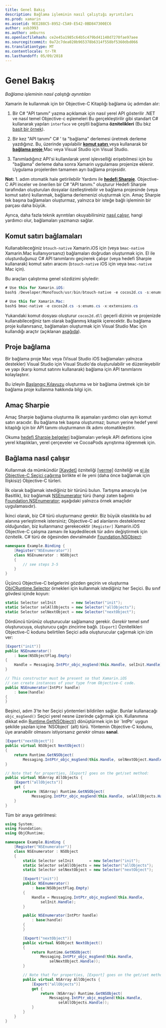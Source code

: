 ```yaml
---
title: Genel Bakış
description: Bağlama işleminin nasıl çalıştığı ayrıntıları
ms.prod: xamarin
ms.assetid: 9EE288C5-8952-C5A9-E542-0BD847300EC6
author: asb3993
ms.author: amburns
ms.openlocfilehash: ce2e45a1985c64b5c479bd41140d7270fae97aee
ms.sourcegitcommit: 0a72c7dea020b965378b6314f558bf5360dbd066
ms.translationtype: MT
ms.contentlocale: tr-TR
ms.lasthandoff: 05/09/2018
---
```

# <a name="overview"></a>Genel Bakış

_Bağlama işleminin nasıl çalıştığı ayrıntıları_

Xamarin ile kullanmak için bir Objective-C Kitaplığı bağlama üç adımdan alır:

1. Bir C# "API tanımı" yazma açıklamak için nasıl yerel API gösterilir .NET ve nasıl temel Objective-c eşlemeleri Bu gerçekleştirilir gibi standart C# kullanarak yapıları `interface` ve çeşitli bağlama **öznitelikleri** (Bu bkz [basit bir örnek](~/cross-platform/macios/binding/objective-c-libraries.md#Binding_an_API)).

2. Bir kez "API tanımı" C# ' ta "bağlama" derlemesi üretmek derleme yazdığınız. Bu, üzerinde yapılabilir [ **komut satırı** ](#commandline) veya kullanarak bir [ **bağlama proje** ](#bindingproject) Mac veya Visual Studio için Visual Studio.

3. Tanımladığınız API'si kullanılarak yerel işlevselliği erişebilmesi için bu "bağlama" derleme daha sonra Xamarin uygulaması projenize eklenir.
  Uygulama projelerden tamamen ayrı bağlama projesidir.

**Not:** 1. adım otomatik hale getirilebilir Yardımı ile [ **hedefi Sharpie**](#objectivesharpie). Objective-C API inceler ve önerilen bir C# "API tanımı." oluşturur Hedefi Sharpie tarafından oluşturulan dosyalar özelleştirebilir ve bağlama projesinde (veya komut satırı) kullanmak, bağlama derlemenizi oluşturmak için. Amaç Sharpie tek başına bağlamaları oluşturmaz, yalnızca bir isteğe bağlı işleminin bir parçası daha büyük.

Ayrıca, daha fazla teknik ayrıntıları okuyabilirsiniz [nasıl çalışır](#howitworks), hangi yardımcı olur, bağlamaları yazmanızı sağlar.

<a name="Command_Line_Bindings" /><a name="commandline" />

## <a name="command-line-bindings"></a>Komut satırı bağlamaları

Kullanabileceğiniz `btouch-native` Xamarin.iOS için (veya `bmac-native` Xamarin.Mac kullanıyorsanız) bağlamaları doğrudan oluşturmak için. El ile oluşturduğunuz C# API tanımlarını geçirerek çalışır (veya hedefi Sharpie kullanarak) komut satırı aracını (`btouch-native` iOS için veya `bmac-native` Mac için).


Bu araçları çalıştırma genel sözdizimi şöyledir:

```csharp
# Use this for Xamarin.iOS:
bash$ /Developer/MonoTouch/usr/bin/btouch-native -e cocos2d.cs -s:enums.cs -x:extensions.cs
```

```csharp
# Use this for Xamarin.Mac:
bash$ bmac-native -e cocos2d.cs -s:enums.cs -x:extensions.cs
```

Yukarıdaki komut dosyası oluşturur `cocos2d.dll` geçerli dizinin ve projenizde kullanabileceğiniz tam olarak bağlanmış kitaplık içerecektir. Bu bağlama proje kullanırsanız, bağlamaları oluşturmak için Visual Studio Mac için kullandığı araçtır (açıklanan [aşağıda](#bindingproject)).


<a name="bindingproject" />

## <a name="binding-project"></a>Proje bağlama

Bir bağlama proje Mac veya (Visual Studio iOS bağlamaları yalnızca destekler) Visual Studio için Visual Studio'da oluşturulabilir ve düzenleyebilir ve yapı (karşı komut satırını kullanarak) bağlama için API tanımlarını kolaylaştırır.

Bu izleyin [Başlangıç Kılavuzu](~/cross-platform/macios/binding/objective-c-libraries.md#Getting_Started) oluşturma ve bir bağlama üretmek için bir bağlama proje kullanma hakkında bilgi için.

<a name="objectivesharpie" />

## <a name="objective-sharpie"></a>Amaç Sharpie

Amaç Sharpie bağlama oluşturma ilk aşamaları yardımcı olan ayrı komut satırı aracıdır. Bu bağlama tek başına oluşturmaz; bunun yerine hedef yerel kitaplığı için bir API tanımı oluşturmanın ilk adımı otomatikleştirir.

Okuma [hedefi Sharpie belgeleri](~/cross-platform/macios/binding/objective-sharpie/index.md) bağlamaları yerleşik API defintions içine yerel kitaplıkları, yerel çerçeveler ve CocoaPods ayrıştırma öğrenmek için.

<a name="howitworks" />

## <a name="how-binding-works"></a>Bağlama nasıl çalışır

Kullanmak da mümkündür [[Kaydet]](https://developer.xamarin.com/api/type/Foundation.RegisterAttribute/) özniteliği [[verme]](https://developer.xamarin.com/api/type/Foundation.ExportAttribute/) özniteliği ve [el ile Objective-C Seçici çağırma](~/ios/internals/objective-c-selectors.md) birlikte el ile yeni (daha önce bağlamak için İlişkisiz) Objective-C türleri.

İlk olarak bağlamak istediğiniz bir türünü bulun. Tartışma amacıyla (ve Basitlik), biz bağlamak [NSEnumerator](http://developer.apple.com/iphone/library/documentation/Cocoa/Reference/Foundation/Classes/NSEnumerator_Class/Reference/Reference.html) türü (hangi zaten bağımlı [Foundation.NSEnumerator](https://developer.xamarin.com/api/type/Foundation.NSEnumerator/); aşağıdaki yalnızca örnek amaçlıdır uygulamasıdır).

İkinci olarak, biz C# türü oluşturmanız gerekir. Biz büyük olasılıkla bu ad alanına yerleştirmek istersiniz; Objective-C ad alanlarını desteklemez olduğundan, biz kullanmanız gerekecektir `[Register]` Xamarin.iOS Objective-C çalışma zamanı ile kaydedilecek tür adını değiştirmek için öznitelik. C# türü de öğesinden devralmalıdır [Foundation.NSObject](https://developer.xamarin.com/api/type/Foundation.NSObject/):

```csharp
namespace Example.Binding {
    [Register("NSEnumerator")]
    class NSEnumerator : NSObject
    {
        // see steps 3-5
    }
}
```

Üçüncü Objective-C belgelerini gözden geçirin ve oluşturma [ObjCRuntime.Selector](https://developer.xamarin.com/api/type/ObjCRuntime.Selector/) örnekleri için kullanmak istediğiniz her Seçici. Bu sınıf gövdesi içinde koyun:

```csharp
static Selector selInit       = new Selector("init");
static Selector selAllObjects = new Selector("allObjects");
static Selector selNextObject = new Selector("nextObject");
```

Dördüncü türünüz oluşturucular sağlamanız gerekir. *Gerekir* temel sınıf oluşturucuya, oluşturucu çağrı zincirine bağlı. `[Export]` Öznitelikleri Objective-C kodunu belirtilen Seçici adla oluşturucular çağırmak için izin ver:

```csharp
[Export("init")]
public NSEnumerator()
    : base(NSObjectFlag.Empty)
{
    Handle = Messaging.IntPtr_objc_msgSend(this.Handle, selInit.Handle);
}
```

```csharp
// This constructor must be present so that Xamarin.iOS
// can create instances of your type from Objective-C code.
public NSEnumerator(IntPtr handle)
    : base(handle)
{
}
```

Beşinci, adım 3'te her Seçici yöntemleri bildirilen sağlar. Bunlar kullanacağı `objc_msgSend()` Seçici yerel nesne üzerinde çağırmak için. Kullanımına dikkat edin [Runtime.GetNSObject()](https://developer.xamarin.com/api/member/ObjCRuntime.Runtime.GetNSObject/(System.IntPtr)) dönüştürmek için bir `IntPtr` uygun şekilde yazılan içine `NSObject` (alt) türü. Yöntemin Objective-C kodunu, üye aranabilir olmasını istiyorsanız *gerekir* olması **sanal**.

```csharp
[Export("nextObject")]
public virtual NSObject NextObject()
{
    return Runtime.GetNSObject(
        Messaging.IntPtr_objc_msgSend(this.Handle, selNextObject.Handle));
}
```

```csharp
// Note that for properties, [Export] goes on the get/set method:
public virtual NSArray AllObjects {
    [Export("allObjects")]
    get {
        return (NSArray) Runtime.GetNSObject(
            Messaging.IntPtr_objc_msgSend(this.Handle, selAllObjects.Handle));
    }
}
```

Tüm bir araya getirilmesi:

```csharp
using System;
using Foundation;
using ObjCRuntime;

namespace Example.Binding {
    [Register("NSEnumerator")]
    class NSEnumerator : NSObject
    {
        static Selector selInit       = new Selector("init");
        static Selector selAllObjects = new Selector("allObjects");
        static Selector selNextObject = new Selector("nextObject");

        [Export("init")]
        public NSEnumerator()
            : base(NSObjectFlag.Empty)
        {
            Handle = Messaging.IntPtr_objc_msgSend(this.Handle,
                selInit.Handle);
        }

        public NSEnumerator(IntPtr handle)
            : base(handle)
        {
        }

        [Export("nextObject")]
        public virtual NSObject NextObject()
        {
            return Runtime.GetNSObject(
                Messaging.IntPtr_objc_msgSend(this.Handle,
                    selNextObject.Handle));
        }

        // Note that for properties, [Export] goes on the get/set method:
        public virtual NSArray AllObjects {
            [Export("allObjects")]
            get {
                return (NSArray) Runtime.GetNSObject(
                    Messaging.IntPtr_objc_msgSend(this.Handle,
                        selAllObjects.Handle));
            }
        }
    }
}
```

